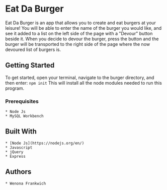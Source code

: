 # Eat Da Burger
Eat Da Burger is an app that allows you to create and eat burgers at your leisure! You will be able to enter the name of the burger you would like, and see it added to a list on the left side of the page with a "Devour" button beside it. When you decide to devour the burger, press the button and the burger will be transported to the right side of the page where the now devoured list of burgers is.

## Getting Started

To get started, open your terminal, navigate to the burger directory, and then enter:
`npm init`
This will install all the node modules needed to run this program.

### Prerequisites

    * Node Js
    * MySQL Workbench

## Built With

    * [Node Js](https://nodejs.org/en/)
    * Javascript
    * jQuery
    * Express

## Authors

    * Wenona Frankwich